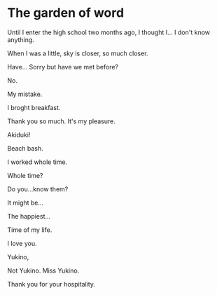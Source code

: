 # The garden of word

Until I enter the high school two months ago, I thought I... I don't know anything.

When I was a little, sky is closer, so much closer.


Have... Sorry but have we met before?

No.

My mistake.

I broght breakfast.

Thank you so much.
It's my pleasure.


Akiduki!

Beach bash.

I worked whole time.

Whole time?


Do you...know them?


It might be...

The happiest...

Time of my life.

I love you.

Yukino,

Not Yukino. Miss Yukino.

Thank you for your hospitality.
